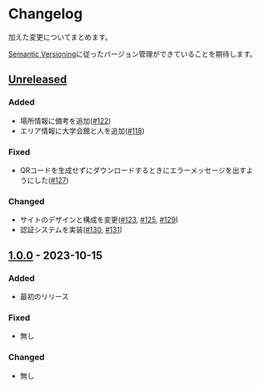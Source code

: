 # Changelog

加えた変更についてまとめます。

[Semantic Versioning](https://semver.org/spec/v2.0.0.html)に従ったバージョン管理ができていることを期待します。

## [Unreleased]

### Added

- 場所情報に備考を追加([\#122](https://github.com/sohosai/qr-frontend/pull/122))
- エリア情報に大学会館と人を追加([\#118](https://github.com/sohosai/qr-frontend/pull/118))

### Fixed

- QRコードを生成せずにダウンロードするときにエラーメッセージを出すようにした([\#127](https://github.com/sohosai/qr-frontend/pull/127))

### Changed

- サイトのデザインと構成を変更([\#123](https://github.com/sohosai/qr-frontend/pull/123), [\#125](https://github.com/sohosai/qr-frontend/pull/125), [\#129](https://github.com/sohosai/qr-frontend/pull/129))
- 認証システムを実装([\#130](https://github.com/sohosai/qr-frontend/pull/130), [\#131](https://github.com/sohosai/qr-frontend/pull/131))



## [1.0.0] - 2023-10-15

### Added

- 最初のリリース

### Fixed

- 無し

### Changed

- 無し



[Unreleased]: https://github.com/sohosai/qr-frontend/compare/1.0.0...HEAD
[1.0.0]: https://github.com/sohosai/qr-backend/compare/fcff42a20463adce6bd84880fe8ccce644b20b30...1.0.0

